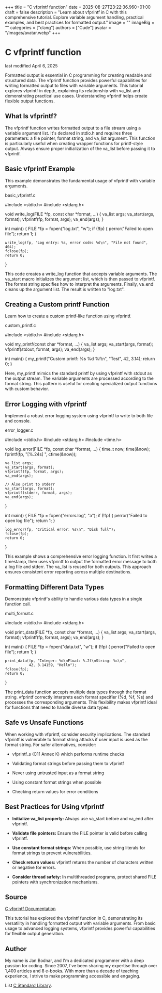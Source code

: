 +++
title = "C vfprintf function"
date = 2025-08-27T23:22:36.960+01:00
draft = false
description = "Learn about vfprintf in C with this comprehensive tutorial. Explore variable argument handling, practical examples, and best practices for formatted output."
image = ""
imageBig = ""
categories = ["clang"]
authors = ["Cude"]
avatar = "/images/avatar.webp"
+++

# C vfprintf function

last modified April 6, 2025

Formatted output is essential in C programming for creating readable and
structured data. The vfprintf function provides powerful
capabilities for writing formatted output to files with variable arguments.
This tutorial explores vfprintf in depth, explaining its
relationship with va_list and demonstrating practical use cases.
Understanding vfprintf helps create flexible output functions.

## What Is vfprintf?

The vfprintf function writes formatted output to a file stream
using a variable argument list. It's declared in stdio.h and
requires three parameters: a file pointer, format string, and va_list
argument. This function is particularly useful when creating wrapper functions
for printf-style output. Always ensure proper initialization of
the va_list before passing it to vfprintf.

## Basic vfprintf Example

This example demonstrates the fundamental usage of vfprintf with
variable arguments.

basic_vfprintf.c
  

#include &lt;stdio.h&gt;
#include &lt;stdarg.h&gt;

void write_log(FILE *fp, const char *format, ...) {
    va_list args;
    va_start(args, format);
    vfprintf(fp, format, args);
    va_end(args);
}

int main() {
    FILE *fp = fopen("log.txt", "w");
    if (!fp) {
        perror("Failed to open file");
        return 1;
    }

    write_log(fp, "Log entry: %s, error code: %d\n", "File not found", 404);
    fclose(fp);
    return 0;
}

This code creates a write_log function that accepts variable
arguments. The va_start macro initializes the argument list, which
is then passed to vfprintf. The format string specifies how to
interpret the arguments. Finally, va_end cleans up the argument
list. The result is written to "log.txt".

## Creating a Custom printf Function

Learn how to create a custom printf-like function using vfprintf.

custom_printf.c
  

#include &lt;stdio.h&gt;
#include &lt;stdarg.h&gt;

void my_printf(const char *format, ...) {
    va_list args;
    va_start(args, format);
    vfprintf(stdout, format, args);
    va_end(args);
}

int main() {
    my_printf("Custom printf: %s %d %f\n", "Test", 42, 3.14);
    return 0;
}

Here, my_printf mimics the standard printf by using
vfprintf with stdout as the output stream. The
variable arguments are processed according to the format string. This pattern is
useful for creating specialized output functions with custom behavior.

## Error Logging with vfprintf

Implement a robust error logging system using vfprintf to write to
both file and console.

error_logger.c
  

#include &lt;stdio.h&gt;
#include &lt;stdarg.h&gt;
#include &lt;time.h&gt;

void log_error(FILE *fp, const char *format, ...) {
    time_t now;
    time(&amp;now);
    fprintf(fp, "[%.24s] ", ctime(&amp;now));

    va_list args;
    va_start(args, format);
    vfprintf(fp, format, args);
    va_end(args);

    // Also print to stderr
    va_start(args, format);
    vfprintf(stderr, format, args);
    va_end(args);
}

int main() {
    FILE *fp = fopen("errors.log", "a");
    if (!fp) {
        perror("Failed to open log file");
        return 1;
    }

    log_error(fp, "Critical error: %s\n", "Disk full");
    fclose(fp);
    return 0;
}

This example shows a comprehensive error logging function. It first writes a
timestamp, then uses vfprintf to output the formatted error
message to both a log file and stderr. The va_list is
reused for both outputs. This approach ensures consistent error reporting
across multiple destinations.

## Formatting Different Data Types

Demonstrate vfprintf's ability to handle various data types in a
single function call.

multi_format.c
  

#include &lt;stdio.h&gt;
#include &lt;stdarg.h&gt;

void print_data(FILE *fp, const char *format, ...) {
    va_list args;
    va_start(args, format);
    vfprintf(fp, format, args);
    va_end(args);
}

int main() {
    FILE *fp = fopen("data.txt", "w");
    if (!fp) {
        perror("Failed to open file");
        return 1;
    }

    print_data(fp, "Integer: %d\nFloat: %.2f\nString: %s\n", 
               42, 3.14159, "Hello");
    fclose(fp);
    return 0;
}

The print_data function accepts multiple data types through the
format string. vfprintf correctly interprets each format specifier
(%d, %f, %s) and processes the
corresponding arguments. This flexibility makes vfprintf ideal for
functions that need to handle diverse data types.

## Safe vs Unsafe Functions

When working with vfprintf, consider security implications. The
standard vfprintf is vulnerable to format string attacks if user
input is used as the format string. For safer alternatives, consider:

- vfprintf_s (C11 Annex K) which performs runtime checks

- Validating format strings before passing them to vfprintf

- Never using untrusted input as a format string

- Using constant format strings when possible

- Checking return values for error conditions

## Best Practices for Using vfprintf

- **Initialize va_list properly:** Always use va_start before and va_end after vfprintf.

- **Validate file pointers:** Ensure the FILE pointer is valid before calling vfprintf.

- **Use constant format strings:** When possible, use string literals for format strings to prevent vulnerabilities.

- **Check return values:** vfprintf returns the number of characters written or negative for errors.

- **Consider thread safety:** In multithreaded programs, protect shared FILE pointers with synchronization mechanisms.

## Source

[C vfprintf Documentation](https://en.cppreference.com/w/c/io/vfprintf)

This tutorial has explored the vfprintf function in C, demonstrating
its versatility in handling formatted output with variable arguments. From basic
usage to advanced logging systems, vfprintf provides powerful
capabilities for flexible output generation.

## Author

My name is Jan Bodnar, and I'm a dedicated programmer with a deep passion for
coding. Since 2007, I've been sharing my expertise through over 1,400 articles
and 8 e-books. With more than a decade of teaching experience, I strive to make
programming accessible and engaging.

List [C Standard Library](/all/#clang-std).